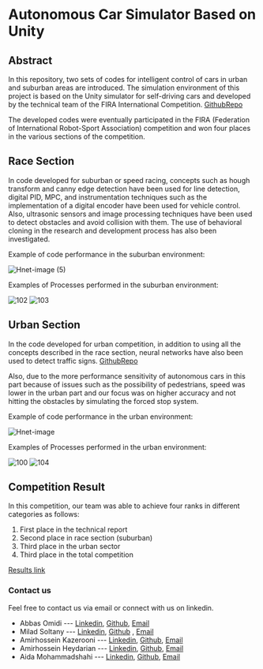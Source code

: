 
# Autonomous Car Simulator Based on Unity
## Abstract
In this repository, two sets of codes for intelligent control of cars in urban and suburban areas are introduced.
The simulation environment of this project is based on the Unity simulator for self-driving cars and developed by the technical team of the FIRA International Competition. [GithubRepo](https://github.com/AvisEngine/AVIS-Engine-Python-API)

The developed codes were eventually participated in the FIRA (Federation of International Robot-Sport Association) competition and won four places in the various sections of the competition.

## Race Section
In code developed for suburban or speed racing, concepts such as hough transform and canny edge detection have been used for line detection, digital PID, MPC, and instrumentation techniques such as the implementation of a digital encoder have been used for vehicle control. Also, ultrasonic sensors and image processing techniques have been used to detect obstacles and avoid collision with them. The use of behavioral cloning in the research and development process has also been investigated.

Example of code performance in the suburban environment:

![Hnet-image (5)](https://user-images.githubusercontent.com/61683254/125800652-3551d8c0-86e5-4af7-9b39-69f30346f94b.gif)




Examples of Processes performed in the suburban environment:

![102](https://user-images.githubusercontent.com/61683254/125802727-4a1de25a-7775-4671-85f8-cef16d98e5ff.png)
![103](https://user-images.githubusercontent.com/61683254/125802731-1e843ab5-8602-4960-a672-c3e51a9e6b06.png)





## Urban Section
In the code developed for urban competition, in addition to using all the concepts described in the race section, neural networks have also been used to detect traffic signs. [GithubRepo](https://github.com/ultralytics/yolov5)

Also, due to the more performance sensitivity of autonomous cars in this part because of issues such as the possibility of pedestrians, speed was lower in the urban part and our focus was on higher accuracy and not hitting the obstacles by simulating the forced stop system.

Example of code performance in the urban environment:

![Hnet-image](https://user-images.githubusercontent.com/61683254/125801130-e0462d19-6841-473e-9346-424c225c765d.gif)




Examples of Processes performed in the urban environment:

![100](https://user-images.githubusercontent.com/61683254/125802743-715f0bbf-ecac-4b1b-a1e4-009db2c7c7d4.png)
![104](https://user-images.githubusercontent.com/61683254/125802747-f303d43c-9c8d-4672-a53a-a9aa3d8600df.png)



## Competition Result
In this competition, our team was able to achieve four ranks in different categories as follows:

1. First place in the technical report
2. Second place in race section (suburban)
3. Third place in the urban sector
4. Third place in the total competition

[Results link](https://iran.firaworldcup.org/?leagues=autonomous-cars)

### Contact us
Feel free to contact us via email or connect with us on linkedin.

- Abbas Omidi --- [Linkedin](https://www.linkedin.com/in/abbasomidi77/), [Github](https://github.com/abbasomidi77), [Email](mailto:abbasomidi77@gmail.com)
- Milad Soltany --- [Linkedin](https://www.linkedin.com/in/milad-soltany/), [Github](https://github.com/miladsoltany) , [Email](mailto:soltany.m.99@gmail.com)
- Amirhossein Kazerooni ---  [Linkedin](https://www.linkedin.com/in/amirhossein477/), [Github](https://github.com/amirhossein-kz), [Email](mailto:Amirhossein477@gmail.com )
- Amirhossein Heydarian ---  [Linkedin](https://www.linkedin.com/in/amirhosseinh77/), [Github](https://github.com/amirhosseinh77), [Email](mailto:amirhossein4633@gmail.com )
- Aida Mohammadshahi ---  [Linkedin](https://www.linkedin.com/in/aida-mohammadshahi-9845861b3/), [Github](https://github.com/aidamohammadshahi), [Email](mailto:aidamoshahi@gmail.com)


